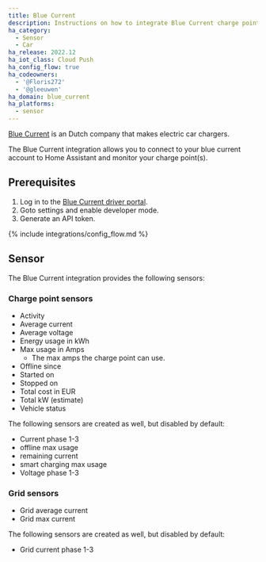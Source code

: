 ```yaml
---
title: Blue Current
description: Instructions on how to integrate Blue Current charge points within Home Assistant.
ha_category:
  - Sensor
  - Car
ha_release: 2022.12
ha_iot_class: Cloud Push
ha_config_flow: true
ha_codeowners:
  - '@Floris272'
  - '@gleeuwen'
ha_domain: blue_current
ha_platforms:
  - sensor
---
```


[Blue Current](https://www.bluecurrent.nl/) is an Dutch company that makes electric car chargers.

The Blue Current integration allows you to connect to your blue current account to Home Assistant and monitor your charge point(s).

## Prerequisites

1. Log in to the [Blue Current driver portal](https://mijn.bluecurrent.nl/).
2. Goto settings and enable developer mode.
3. Generate an API token.

{% include integrations/config_flow.md %}

## Sensor

The Blue Current integration provides the following sensors:

### Charge point sensors

- Activity
- Average current
- Average voltage
- Energy usage in kWh
- Max usage in Amps
  - The max amps the charge point can use.
- Offline since
- Started on
- Stopped on
- Total cost in EUR
- Total kW (estimate)
- Vehicle status

The following sensors are created as well, but disabled by default:

- Current phase 1-3
- offline max usage
- remaining current
- smart charging max usage
- Voltage phase 1-3

### Grid sensors

- Grid average current
- Grid max current

The following sensors are created as well, but disabled by default:

- Grid current phase 1-3
